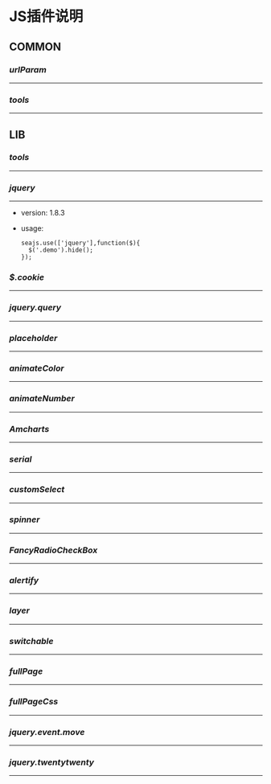 # JS插件说明
## COMMON
### *urlParam*
---

### *tools*
---


## LIB

### *tools*
---

### *jquery*
---
* version: 1.8.3
* usage:

  ```
  seajs.use(['jquery'],function($){
    $('.demo').hide();
  });
  ```

### *$.cookie*
---
### *jquery.query*
---
### *placeholder*
---
### *animateColor*
---
### *animateNumber*
---
### *Amcharts*
---
### *serial*
---
### *customSelect*
---
### *spinner*
---
### *FancyRadioCheckBox*
---
### *alertify*
---
### *layer*
---
### *switchable*
---

### *fullPage*
---

### *fullPageCss*
---
### *jquery.event.move*
---
### *jquery.twentytwenty*
---